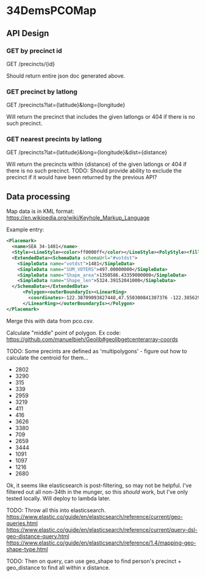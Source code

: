 # 34DemsPCOMap

## API Design

### GET by precinct id

GET /precincts/{id}

Should return entire json doc generated above.

### GET precinct by latlong

GET /precincts?lat={latitude}&long={longitude}

Will return the precinct that includes the given latlongs or 404 if there is no such precinct.

### GET nearest precints by latlong

GET /precincts?lat={latitude}&long={longitude}&dist={distance}

Will return the precincts within {distance} of the given latlongs or 404 if there is no such precinct. TODO: Should provide ability to exclude the precinct if it would have been returned by the previous API?


## Data processing

Map data is in KML format: https://en.wikipedia.org/wiki/Keyhole_Markup_Language

Example entry:

```xml
<Placemark>
  <name>SEA 34-1481</name>
  <Style><LineStyle><color>ff0000ff</color></LineStyle><PolyStyle><fill>0</fill></PolyStyle></Style>
  <ExtendedData><SchemaData schemaUrl="#votdst">
    <SimpleData name="votdst">1481</SimpleData>
    <SimpleData name="SUM_VOTERS">497.00000000</SimpleData>
    <SimpleData name="Shape_area">1350586.43359000000</SimpleData>
    <SimpleData name="Shape_len">5324.39152041000</SimpleData>
  </SchemaData></ExtendedData>
      <Polygon><outerBoundaryIs><LinearRing>
        <coordinates>-122.38709093827448,47.550300841307376 -122.38562974370181,47.550281741597658 -122.38433050497751,47.550264682697964 -122.38438217677493,47.548455582964863 -122.38443362581575,47.546655723492258 -122.38444828339964,47.545405547540497 -122.38444677403359,47.545342355407733 -122.38445347129016,47.544836706964844 -122.38575244690485,47.544853711329118 -122.38721482549489,47.544872749810139 -122.38720991613448,47.545342423675194 -122.38720232913239,47.546034163347294 -122.38720051620609,47.546203561607406 -122.38719498663245,47.546707645459335 -122.38718461512866,47.547066546279495 -122.38715553698052,47.548072645601728 -122.38714516618106,47.548431543700922 -122.38714342971255,47.548491604556922 -122.38711598149773,47.54943764174547 -122.38710557296302,47.549796540347849 -122.38709093827448,47.550300841307376</coordinates>
      </LinearRing></outerBoundaryIs></Polygon>
</Placemark>
```

Merge this with data from pco.csv.

Calculate "middle" point of polygon. Ex code: https://github.com/manuelbieh/Geolib#geolibgetcenterarray-coords

TODO: Some precints are defined as 'multipolygons' - figure out how to calculate the centroid for them...
* 2802
* 3290
* 315
* 339
* 2959
* 3219
* 411
* 416
* 3626
* 3380
* 709
* 2659
* 3444
* 1091
* 1097
* 1216
* 2680

Ok, it seems like elasticsearch is post-filtering, so may not be helpful. I've filtered out all non-34th in the munger, so this _should_ work, but I've only tested locally. Will deploy to lambda later.

TODO: Throw all this into elasticsearch.
https://www.elastic.co/guide/en/elasticsearch/reference/current/geo-queries.html
https://www.elastic.co/guide/en/elasticsearch/reference/current/query-dsl-geo-distance-query.html
https://www.elastic.co/guide/en/elasticsearch/reference/1.4/mapping-geo-shape-type.html

TODO: Then on query, can use geo_shape to find person's precinct + geo_distance to find all within x distance.

